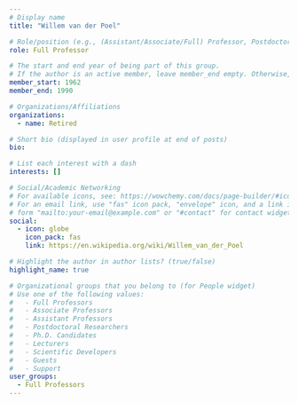 ```yaml
---
# Display name
title: "Willem van der Poel"

# Role/position (e.g., (Assistant/Associate/Full) Professor, Postdoctoral Researchers, Ph.D. Candidate)
role: Full Professor

# The start and end year of being part of this group.
# If the author is an active member, leave member_end empty. Otherwise, fill in.
member_start: 1962
member_end: 1990

# Organizations/Affiliations
organizations:
  - name: Retired

# Short bio (displayed in user profile at end of posts)
bio:

# List each interest with a dash
interests: []

# Social/Academic Networking
# For available icons, see: https://wowchemy.com/docs/page-builder/#icons
# For an email link, use "fas" icon pack, "envelope" icon, and a link in the
# form "mailto:your-email@example.com" or "#contact" for contact widget.
social:
  - icon: globe
    icon_pack: fas
    link: https://en.wikipedia.org/wiki/Willem_van_der_Poel

# Highlight the author in author lists? (true/false)
highlight_name: true

# Organizational groups that you belong to (for People widget)
# Use one of the following values: 
#   - Full Professors
#   - Associate Professors
#   - Assistant Professors
#   - Postdoctoral Researchers
#   - Ph.D. Candidates
#   - Lecturers
#   - Scientific Developers
#   - Guests
#   - Support
user_groups:
  - Full Professors
---
```

